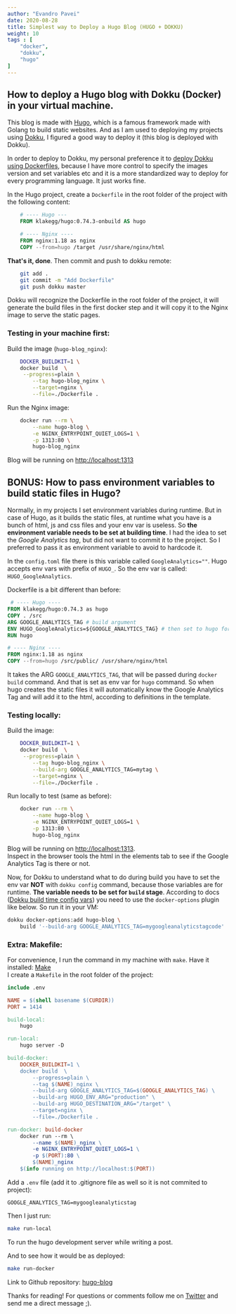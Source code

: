 ```yaml
---
author: "Evandro Pavei"
date: 2020-08-28
title: Simplest way to Deploy a Hugo Blog (HUGO + DOKKU)
weight: 10
tags : [
    "docker",
    "dokku",
    "hugo"
]
---
```



## How to deploy a Hugo blog with Dokku (Docker) in your virtual machine.
This blog is made with [Hugo](https://gohugo.io/), which is a famous framework made with Golang to build static websites. And as I am used to deploying my projects using [Dokku](http://dokku.viewdocs.io/dokku/), I figured a good way to deploy it (this blog is deployed with Dokku).

In order to deploy to Dokku, my personal preference it to [deploy Dokku using Dockerfiles](http://dokku.viewdocs.io/dokku/deployment/methods/dockerfiles/
), because I have more control to specify the images version and set variables etc and it is a more standardized way to deploy for every programming language. It just works fine.

In the Hugo project, create a `Dockerfile` in the root folder of the project with the following content:

```Dockerfile
    # ---- Hugo ---
    FROM klakegg/hugo:0.74.3-onbuild AS hugo

    # ---- Nginx ----
    FROM nginx:1.18 as nginx
    COPY --from=hugo /target /usr/share/nginx/html
```

**That's it, done**. Then commit and push to dokku remote:
```bash
    git add .
    git commit -m "Add Dockerfile"
    git push dokku master
```
 Dokku will recognize the Dockerfile in the root folder of the project, it will generate the build files in the first docker step and it will copy it to the Nginx image to serve the static pages.

### Testing in your machine first:

Build the image (`hugo-blog_nginx`):
```bash
	DOCKER_BUILDKIT=1 \
	docker build  \
	 --progress=plain \
		--tag hugo-blog_nginx \
		--target=nginx \
		--file=./Dockerfile .
```

Run the Nginx image:
```bash
	docker run --rm \
		--name hugo-blog \
		-e NGINX_ENTRYPOINT_QUIET_LOGS=1 \
		-p 1313:80 \
		hugo-blog_nginx
```

Blog will be running on [http://localhost:1313](http://localhost:1313)


## BONUS: How to pass environment variables to build static files in Hugo?

Normally, in my projects I set environment variables during runtime. But in case of Hugo, as it builds the static files, at runtime what you have is a bunch of html, js and css files and your env var is useless. So **the environment variable needs to be set at building time**. 
I had the idea to set the *Google Analytics tag*, but did not want to commit it to the project. So I preferred to pass it as environment variable to avoid to hardcode it.

In the `config.toml` file there is this variable called `GoogleAnalytics=""`.
Hugo accepts env vars with prefix of `HUGO_`. So the env var is called:  `HUGO_GoogleAnalytics`.

Dockerfile is a bit different than before:
```Dockerfile
 # ---- Hugo ----
FROM klakegg/hugo:0.74.3 as hugo
COPY . /src
ARG GOOGLE_ANALYTICS_TAG # build argument
ENV HUGO_GoogleAnalytics=${GOOGLE_ANALYTICS_TAG} # then set to hugo format
RUN hugo

# ---- Nginx ----
FROM nginx:1.18 as nginx
COPY --from=hugo /src/public/ /usr/share/nginx/html
```

It takes the ARG `GOOGLE_ANALYTICS_TAG`, that will be passed during `docker build` command.
And that is set as env var for `hugo` command. So when hugo creates the static files it will automatically know the Google Analytics Tag and will add it to the html, according to definitions in the template.

### Testing locally:

Build the image:
```bash
	DOCKER_BUILDKIT=1 \
	docker build  \
	 --progress=plain \
		--tag hugo-blog_nginx \
		--build-arg GOOGLE_ANALYTICS_TAG=mytag \
		--target=nginx \
		--file=./Dockerfile .
```

Run locally to test (same as before):
```bash
	docker run --rm \
		--name hugo-blog \
		-e NGINX_ENTRYPOINT_QUIET_LOGS=1 \
		-p 1313:80 \
		hugo-blog_nginx
```
Blog will be running on [http://localhost:1313](http://localhost:1313).  
Inspect in the browser tools the html in the elements tab to see if the Google Analytics Tag is there or not.


Now, for Dokku to understand what to do during build you have to set the env var **NOT** with `dokku config` command, because those variables are for runtime.
**The variable needs to be set for `build` stage**.
According to docs ([Dokku build time config vars](http://dokku.viewdocs.io/dokku/deployment/methods/dockerfiles/#build-time-configuration-variables)) you need to use the `docker-options` plugin like below. So run it in your VM:

```bash
dokku docker-options:add hugo-blog \
    build '--build-arg GOOGLE_ANALYTICS_TAG=mygoogleanalyticstagcode'
```

### Extra: Makefile:

For convenience, I run the command in my machine with `make`. Have it installed: [Make](https://www.gnu.org/software/make/)  
I create a `Makefile` in the root folder of the project:

```Makefile
include .env

NAME = $(shell basename $(CURDIR))
PORT = 1414

build-local:
	hugo

run-local:
	hugo server -D

build-docker:
	DOCKER_BUILDKIT=1 \
	docker build  \
		--progress=plain \
		--tag $(NAME)_nginx \
		--build-arg GOOGLE_ANALYTICS_TAG=$(GOOGLE_ANALYTICS_TAG) \
		--build-arg HUGO_ENV_ARG="production" \
		--build-arg HUGO_DESTINATION_ARG="/target" \
		--target=nginx \
		--file=./Dockerfile .

run-docker: build-docker
	docker run --rm \
		--name $(NAME)_nginx \
		-e NGINX_ENTRYPOINT_QUIET_LOGS=1 \
		-p $(PORT):80 \
		$(NAME)_nginx
	$(info running on http://localhost:$(PORT))

```

Add a `.env` file (add it to .gitignore file as well so it is not commited to project):
```.env
GOOGLE_ANALYTICS_TAG=mygoogleanalyticstag
``` 

Then I just run:
```bash
make run-local
```
To run the hugo development server while writing a post.

And to see how it would be as deployed:
```bash
make run-docker
```

Link to Github repository: [hugo-blog](https://github.com/evzpav/hugo-blog)

Thanks for reading!
For questions or comments follow me on [Twitter](https://twitter.com/evzpav) and send me a direct message ;).